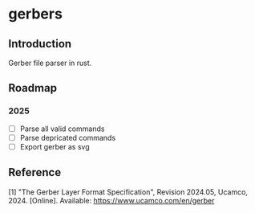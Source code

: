 # gerbers
## Introduction
Gerber file parser in rust.

## Roadmap

### 2025
- [ ] Parse all valid commands
- [ ] Parse depricated commands
- [ ] Export gerber as svg

## Reference
[1] "The Gerber Layer Format Specification", Revision 2024.05, Ucamco, 2024. [Online]. Available: https://www.ucamco.com/en/gerber